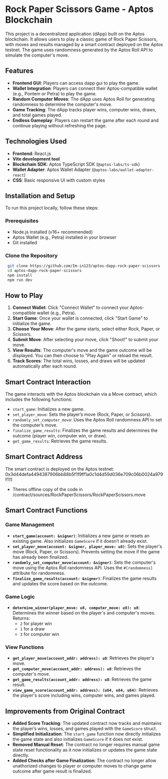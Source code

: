 # Rock Paper Scissors Game - Aptos Blockchain

This project is a decentralized application (dApp) built on the Aptos blockchain. It allows users to play a classic game of Rock Paper Scissors, with moves and results managed by a smart contract deployed on the Aptos testnet. The game uses randomness generated by the Aptos Roll API to simulate the computer's move.

## Features
- **Frontend GUI**: Players can access dapp gui to play the game.
- **Wallet Integration**: Players can connect their Aptos-compatible wallet (e.g., Pontem or Petra) to play the game.
- **Random Computer Moves**: The dApp uses Aptos Roll for generating randomness to determine the computer's move.
- **Game Tracking**: The dApp tracks player wins, computer wins, draws, and total games played.
- **Endless Gameplay**: Players can restart the game after each round and continue playing without refreshing the page.

## Technologies Used

- **Frontend**: React.js
- **Vite development tool**
- **Blockchain SDK**: Aptos TypeScript SDK (`@aptos-labs/ts-sdk`)
- **Wallet Adapter**: Aptos Wallet Adapter (`@aptos-labs/wallet-adapter-react`)
- **CSS**: Basic responsive UI with custom styles

 

## Installation and Setup

To run this project locally, follow these steps:

### Prerequisites

- Node.js installed (v16+ recommended)
- Aptos Wallet (e.g., Petra) installed in your browser
- Git installed

### Clone the Repository

```bash
 git clone https://github.com/Im-in123/aptos-dapp-rock-paper-scissors
 cd aptos-dapp-rock-paper-scissors
 npm install
 npm run dev
```
 

## How to Play

1. **Connect Wallet**: Click "Connect Wallet" to connect your Aptos-compatible wallet (e.g., Petra).
2. **Start Game**: Once your wallet is connected, click "Start Game" to initialize the game.
3. **Choose Your Move**: After the game starts, select either Rock, Paper, or Scissors.
4. **Submit Move**: After selecting your move, click "Shoot!" to submit your move.
5. **View Results**: The computer's move and the game outcome will be displayed. You can then choose to "Play Again" or reload the result.
6. **Track Scores**: The total wins, losses, and draws will be updated automatically after each round.

## Smart Contract Interaction

The game interacts with the Aptos blockchain via a Move contract, which includes the following functions:

- `start_game`: Initializes a new game.
- `set_player_move`: Sets the player’s move (Rock, Paper, or Scissors).
- `randomly_set_computer_move`: Uses the Aptos Roll randomness API to set the computer’s move.
- `finalize_game_results`: Finalizes the game results and determines the outcome (player win, computer win, or draw).
- `get_game_results`: Retrieves the game results.



## Smart Contract Address

The smart contract is deployed on the Aptos testnet:
0x3d44defa4494387906bb88b5f1f9ff1a0c1d4d59d036e709c06b0024a979f111

- Theres offline copy of the code in  /contract/sources/RockPaperScissors/RockPaperScissors.move

## Smart Contract Functions

### Game Management

- **`start_game(account: &signer)`**: Initializes a new game or resets an existing game. Also initializes `GameScore` if it doesn’t already exist.
- **`set_player_move(account: &signer, player_move: u8)`**: Sets the player's move (Rock, Paper, or Scissors). Prevents setting the move if the game has already been finalized.
- **`randomly_set_computer_move(account: &signer)`**: Sets the computer's move using the Aptos Roll randomness API. Uses the `#[randomness]` attribute for randomness.
- **`finalize_game_results(account: &signer)`**: Finalizes the game results and updates the score based on the outcome.

### Game Logic

- **`determine_winner(player_move: u8, computer_move: u8): u8`**: Determines the winner based on the player's and computer's moves. Returns:
  - `2` for player win
  - `1` for a draw
  - `3` for computer win

### View Functions

- **`get_player_move(account_addr: address): u8`**: Retrieves the player's move.
- **`get_computer_move(account_addr: address): u8`**: Retrieves the computer's move.
- **`get_game_results(account_addr: address): u8`**: Retrieves the game result.
- **`view_game_score(account_addr: address): (u64, u64, u64)`**: Retrieves the player's score including wins, computer wins, and games played.

## Improvements from Original Contract

- **Added Score Tracking**: The updated contract now tracks and maintains the player’s wins, losses, and games played with the `GameScore` struct.
- **Simplified Initialization**: The `start_game` function now directly initializes the game state and also initializes `GameScore` if it does not exist.
- **Removed Manual Reset**: The contract no longer requires manual game state reset functionality as it now initializes or updates the game state directly.
- **Added Checks after Game Finalization**: The contract no longer allow unathorized changes to player or computer moves to change game outcome after game result is finalized.  
